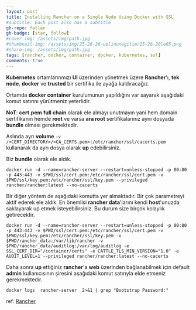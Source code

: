 ```yaml
---
layout: post
title: Installing Rancher on a Single Node Using Docker with SSL
#subtitle: Each post also has a subtitle
gh-repo: fatlan
gh-badge: [star, follow]
#cover-img: /assets/img/path.jpg
#thumbnail-img: /assets/img/25-26-20-uelinuxegitim/25-26-20le05.png
#share-img: /assets/img/path.jpg
tags: [rancher, docker, container, docker, kubernetes, ssl]
comments: true
---
```


**Kubernetes** ortamlarınmızı **UI** üzerinden yönetmek üzere **Rancher**'ı, **tek node**, **docker** ve **trusted** bir sertifika ile ayağa kaldıracağız.

Ortamda **docker container** kurulumunun yapıldığını var sayarak aşağıdaki komut satırını yürütmeniz yeterlidir.

**NoT**: **cert.pem** **full chain** olarak ele almayı unutmayın yani hem domain sertifikanın hemde **root** ve varsa **ara root** sertifikalarınız aynı dosyada **bundle** olması gerekmektedir.

Aslında ayrı **volume** `-v /<CERT_DIRECTORY>/<CA_CERTS.pem>:/etc/rancher/ssl/cacerts.pem` kullanarak da ayrı dosya olarak **up** edebilirsiniz.

Biz **bundle** olarak ele aldık.

~~~
docker run -d --name=rancher-server --restart=unless-stopped -p 80:80 -p 443:443 -v $PWD/ssl/cert.pem:/etc/rancher/ssl/cert.pem -v $PWD/ssl/key.pem:/etc/rancher/ssl/key.pem --privileged rancher/rancher:latest --no-cacerts
~~~

Bir diğer yöntem de aşağıdaki komutta yer almaktadır. Bir çok parametreyi aktif ederek ele aldık. En önemlisi **rancher data**'larını kendi **host**'unuzda saklayarak up etmek isteyebilirsiniz. Bu durum size birçok kolaylık getirecektir.
~~~
docker run -d --name=rancher-server --restart=unless-stopped -p 80:80 -p 443:443 -v $PWD/ssl/cert.pem:/etc/rancher/ssl/cert.pem -v $PWD/ssl/key.pem:/etc/rancher/ssl/key.pem -v $PWD/rancher_data:/var/lib/rancher -v $PWD/rancher_data/auditlog:/var/log/auditlog -e SSL_CERT_DIR="/container/certs" -e CATTLE_TLS_MIN_VERSION="1.0" -e AUDIT_LEVEL=1 --privileged rancher/rancher:latest --no-cacerts
~~~

Daha sonra **up** ettiğiniz **rancher**'a **web** üzerinden bağlanabilmek için default **admin** kullanıcısının şiresini aşağıdaki komut satırıyla elde etmeniz gerekmektedir.
~~~
docker logs  rancher-server  2>&1 | grep "Bootstrap Password:"
~~~

ref: [Rancher](https://docs.ranchermanager.rancher.io/pages-for-subheaders/rancher-on-a-single-node-with-docker#option-c-bring-your-own-certificate-signed-by-a-recognized-ca)